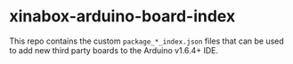 # xinabox-arduino-board-index

This repo contains the custom `package_*_index.json` files that can be used to add new
third party boards to the Arduino v1.6.4+ IDE.

